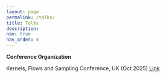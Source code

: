 ```yaml
---
layout: page
permalink: /talks/
title: Talks
description:  
nav: true
nav_order: 4
---
```



**Conference Organization**

Kernels, Flows and Sampling Conference, UK (Oct 2025) [Link](https://sites.google.com/view/kernels-flows-and-sampling/home)



